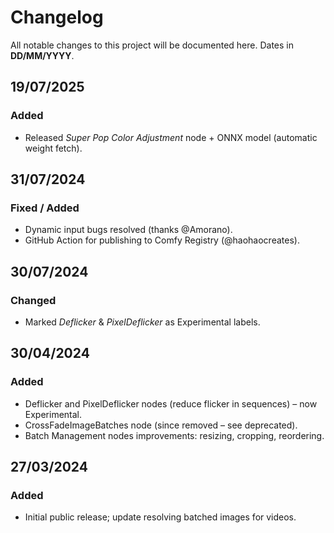 # Changelog
All notable changes to this project will be documented here. Dates in **DD/MM/YYYY**.

## 19/07/2025
### Added
- Released *Super Pop Color Adjustment* node + ONNX model (automatic weight fetch).

## 31/07/2024
### Fixed / Added
- Dynamic input bugs resolved (thanks @Amorano).
- GitHub Action for publishing to Comfy Registry (@haohaocreates).

## 30/07/2024
### Changed
- Marked *Deflicker* & *PixelDeflicker* as Experimental labels.

## 30/04/2024
### Added
- Deflicker and PixelDeflicker nodes (reduce flicker in sequences) – now Experimental.
- CrossFadeImageBatches node (since removed – see deprecated).
- Batch Management nodes improvements: resizing, cropping, reordering.

## 27/03/2024
### Added
- Initial public release; update resolving batched images for videos.